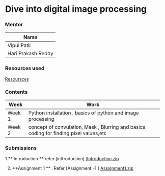 # Dive into digital image processing
### Mentor
| Name |
| ----------- |
| Vipul Patil  | 
|Hari Prakash Reddy |
### Resources used 
[Resoursces](https://docs.google.com/document/d/13G7C5Ij-ydmgsUZ4SndDVvtHXZmr-tc5dcs3NWqZ1qQ/edit?usp=sharing)
 ### Contents
 | Week | Work |
 |----------- | ----------- |
 |Week 1 | Python installation , basics of python and image processing |
 |Week 2 | concept of convulation, Mask , Blurring and basics coding for finding pixel values,etc|
 
 ### Submissions
 1.** Introduction ** refer [inttroduction]
 [[Introduction.zip](https://github.com/Void097/soc/files/11609697/Introduction.zip)

 2. **Assignment 1 ** : Refer [Assignment -1 ]
[Assignment1.zip](https://github.com/Void097/soc/files/11609676/Assignment1.zip)
